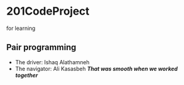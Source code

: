 # 201CodeProject
for learning 
## Pair programming
* The driver: Ishaq Alathamneh
* The navigator: Ali Kasasbeh
***That was smooth when we worked together***